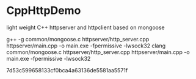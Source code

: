 # CppHttpDemo
light weight C++ httpserver and httpclient based on mongoose

g++  -g common/mongoose.c  httpserver/http_server.cpp httpserver/main.cpp -o main.exe -fpermissive -lwsock32
clang  common/mongoose.c  httpserver/http_server.cpp httpserver/main.cpp -o main.exe -fpermissive -lwsock32


7d53c599658133cf0bca4a63136de5581aa5571f
